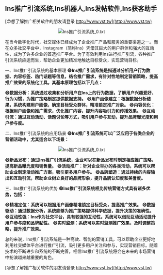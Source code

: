 ## **Ins推广引流系统,Ins机器人,Ins发帖软件,Ins获客助手**

[😍想了解推广相关软件的朋友请登录 http://www.vst.tw](http://www.vst.tw)

 <center><img src="https://vst.tw/MP4/tuiguang/png/5.png" alt="Ins推广引流系统_0.txt"></center>

在当今数字化时代，社交媒体已经成为了企业推广产品和服务的重要渠道之一。而在众多社交平台中，Instagram（简称Ins）凭借其巨大的用户群体和强大的互动性，成为了许多企业的首选推广平台。为了有效利用Ins进行推广引流，各种推广引流系统应运而生，帮助企业更加精准地触达目标受众，实现营销目标。

一、Ins推广引流系统的基本原理
**😄Ins推广引流系统是指通过分析用户行为数据、内容标签、热门话题等信息，结合推广需求，有针对性地制定营销策略，提高推广效果的系统化工具。其基本原理包括以下几点：**

**😄数据分析：系统通过收集和分析用户在Ins上的行为数据，了解用户兴趣爱好、行为习惯，为推广策略制定提供数据支持。**
**😄用户画像建立：根据数据分析结果，系统构建用户画像，确定目标受众群体，精准锁定推广对象。**
**😄内容优化：根据用户画像和推广需求，优化推广内容，提升内容吸引力和传播效果。**
**😄互动引流：通过互动活动、话题讨论等方式，吸引用户参与互动，提升品牌曝光度和用户参与度。**

二、Ins推广引流系统的应用场景
**😄Ins推广引流系统可以广泛应用于各类企业的营销活动中，尤其适合以下场景：**

 <center><img src="https://vst.tw/MP4/tuiguang/png/5.png" alt="Ins推广引流系统_0.txt"></center>

**😄新品发布：通过Ins推广引流系统，企业可以在新品发布时制定相应推广策略，提高新品曝光度和销售量。**
**😄活动推广：针对企业举办的各类活动，系统可以帮助企业制定活动推广方案，吸引更多用户参与。**
**😄品牌塑造：通过持续的内容输出和互动引流，帮助企业树立良好的品牌形象，提升品牌认知度和美誉度。**

三、Ins推广引流系统的优势
**😄Ins推广引流系统相比传统营销方式具有诸多优势，包括：**

**😄精准定位：系统可以根据用户画像精准锁定目标受众，提高推广效果。**
**😄数据驱动：通过数据分析，系统能够为推广策略提供科学依据，提升决策的准确性。**
**😄互动性强：Ins作为社交平台，具有较强的互动性，系统可以借助互动活动提升用户参与度和品牌黏性。**
**😄实时监测：系统可以实时监测推广效果，及时调整策略，提升推广效果。**

总的来说，Ins推广引流系统是一种高效、智能的营销工具，可以帮助企业更好地利用社交媒体平台进行推广引流，吸引更多用户关注和参与，实现营销目标。随着技术的不断进步和系统的不断完善，相信Ins推广引流系统将会在未来的市场营销中扮演越来越重要的角色。

[😍想了解推广相关软件的朋友请登录 http://www.vst.tw](http://www.vst.tw)



